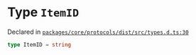 # Type `ItemID`
Declared in [`packages/core/protocols/dist/src/types.d.ts:30`]()




```ts
type ItemID = string
```